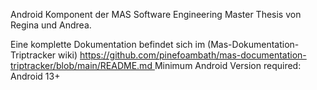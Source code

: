 Android Komponent der MAS Software Engineering Master Thesis von Regina und Andrea.

Eine komplette Dokumentation befindet sich im (Mas-Dokumentation-Triptracker wiki) [https://github.com/pinefoambath/mas-documentation-triptracker/blob/main/README.md
](https://github.com/pinefoambath/mas-documentation-triptracker/wiki)
Minimum Android Version required: Android 13+

